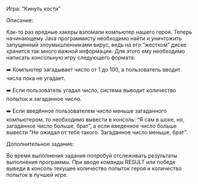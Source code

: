 Игра: “Кинуть кости”


Описание:

Как-то раз вредные хакеры взломали компьютер нашего героя. 
Теперь начинающему Java программисту необходимо найти и уничтожить запущенный злоумышленниками вирус,
ведь на его “жестком” диске хранится так много важной информации.
Для этого ему необходимо написать консольную игру следующего формата:

➡️ Компьютер загадывает число от 1 до 100, а пользователь вводит числа пока не угадает.

➡️ Если пользователь угадал число, система выводит количество попыток и загаданное число.

➡️ Если введённое пользователем число меньше загаданного компьютером, то необходимо вывести в консоль:
“Я сам в шоке, но, загаданное число больше, брат”, 
а если введенное число больше вывести “Не ожидал от тебя такого.
Загаданное число меньше, брат”.


Дополнительное задание:

Во время выполнения задания попробуй отслеживать результаты выполнения программы.
При вводе команды RESULT или победе выведи в консоль текущее количество попыток 
героя и количество попыток в лучшей игре.
